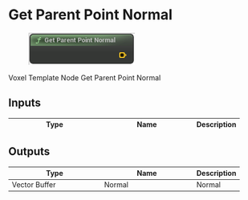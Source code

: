 # Get Parent Point Normal

<div align="left" data-full-width="false">

<figure><img src="Get_Parent_Point_Normal.png" alt=""><figcaption></figcaption></figure>

</div>

Voxel Template Node Get Parent Point Normal

## Inputs

<table>
<thead><tr><th width="170">Type</th><th width="170">Name</th><th>Description</th></tr></thead>
<tbody>
</tbody>
</table>

## Outputs

<table>
<thead><tr><th width="170">Type</th><th width="170">Name</th><th>Description</th></tr></thead>
<tbody>
<tr><td>Vector Buffer</td><td>Normal</td><td>Normal</td></tr>
</tbody>
</table>